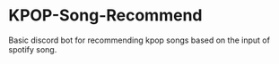 # KPOP-Song-Recommend
Basic discord bot for recommending kpop songs based on the input of spotify song.
